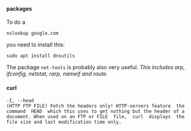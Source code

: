 #### packages

To do a
```
nslookup google.com
```
you need to install this:
```
sudo apt install dnsutils
```

The package `net-tools` is probably also very useful.
*This includes arp, ifconfig, netstat, rarp, nameif and route.*

#### curl

```
-I, --head
(HTTP FTP FILE) Fetch the headers only! HTTP-servers feature  the
command  HEAD  which this uses to get nothing but the header of a
document. When used on an FTP or FILE  file,  curl  displays  the
file size and last modification time only.
```
